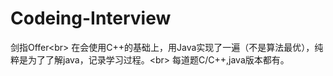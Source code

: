 # Codeing-Interview
剑指Offer\<br>
在会使用C++的基础上，用Java实现了一遍（不是算法最优），纯粹是为了了解java，记录学习过程。\<br>
每道题C/C++,java版本都有。
